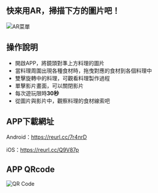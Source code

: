 ## 快來用AR，掃描下方的圖片吧！

![AR菜單](https://may-chang.github.io/AR-Menu/images/菜單3.jpg "Menu")

## 操作說明

* 開啟APP，將鏡頭對準上方料理的圖片
* 當料理周圍出現各種食材時，拖曳對應的食材到各個料理中
* 雙擊旋轉中的料理，可觀看料理製作過程
* 單擊影片畫面，可以關閉影片
* 每次遊玩限時**30秒**
* 從圖片與影片中，觀察料理的食材線索吧

## APP下載網址

Android：<https://reurl.cc/7r4nrD>

iOS：<https://reurl.cc/Q9V87p>

## APP QRcode

![QR Code](https://may-chang.github.io/AR-Menu/images/雙平台QR.png "QR Code")
